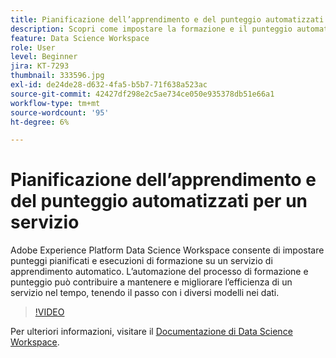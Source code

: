```yaml
---
title: Pianificazione dell’apprendimento e del punteggio automatizzati per un servizio
description: Scopri come impostare la formazione e il punteggio automatizzati per un servizio in Data Science Workspace.
feature: Data Science Workspace
role: User
level: Beginner
jira: KT-7293
thumbnail: 333596.jpg
exl-id: de24de28-d632-4fa5-b5b7-71f638a523ac
source-git-commit: 42427df298e2c5ae734ce050e935378db51e66a1
workflow-type: tm+mt
source-wordcount: '95'
ht-degree: 6%

---
```


# Pianificazione dell’apprendimento e del punteggio automatizzati per un servizio

Adobe Experience Platform Data Science Workspace consente di impostare punteggi pianificati e esecuzioni di formazione su un servizio di apprendimento automatico. L’automazione del processo di formazione e punteggio può contribuire a mantenere e migliorare l’efficienza di un servizio nel tempo, tenendo il passo con i diversi modelli nei dati.

>[!VIDEO](https://video.tv.adobe.com/v/333596?quality=12&learn=on)

Per ulteriori informazioni, visitare il [Documentazione di Data Science Workspace](https://experienceleague.adobe.com/docs/experience-platform/data-science-workspace/home.html?lang=it).